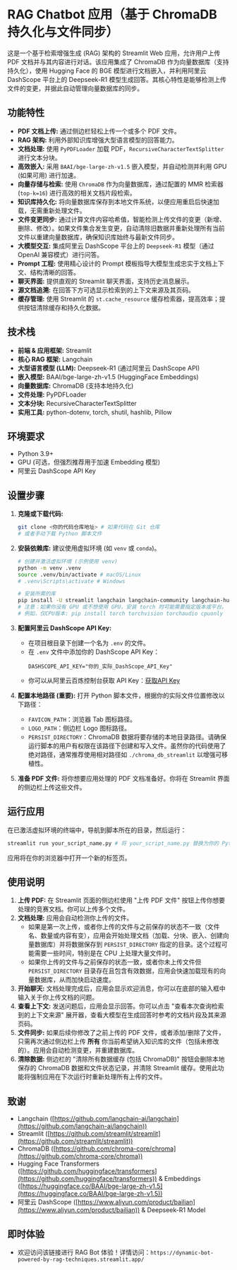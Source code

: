 # RAG Chatbot 应用（基于 ChromaDB 持久化与文件同步）

这是一个基于检索增强生成 (RAG) 架构的 Streamlit Web 应用，允许用户上传 PDF 文档并与其内容进行对话。该应用集成了 ChromaDB 作为向量数据库（支持持久化），使用 Hugging Face 的 BGE 模型进行文档嵌入，并利用阿里云 DashScope 平台上的 Deepseek-R1 模型生成回答。其核心特性是能够检测上传文件的变更，并据此自动管理向量数据库的同步。

## 功能特性

*   **PDF 文档上传:** 通过侧边栏轻松上传一个或多个 PDF 文件。
*   **RAG 架构:** 利用外部知识库增强大型语言模型的回答能力。
*   **文档处理:** 使用 `PyPDFLoader` 加载 PDF，`RecursiveCharacterTextSplitter` 进行文本分块。
*   **高效嵌入:** 采用 `BAAI/bge-large-zh-v1.5` 嵌入模型，并自动检测并利用 GPU (如果可用) 进行加速。
*   **向量存储与检索:** 使用 `ChromaDB` 作为向量数据库，通过配置的 MMR 检索器 (`top-k=16`) 进行高效的相关文档片段检索。
*   **知识库持久化:** 将向量数据库保存到本地文件系统，以便应用重启后快速加载，无需重新处理文件。
*   **文件变更同步:** 通过计算文件内容哈希值，智能检测上传文件的变更（新增、删除、修改）。如果文件集合发生变更，自动清除旧数据并重新处理所有当前文件以重建向量数据库，确保知识库始终与最新文件同步。
*   **大模型交互:** 集成阿里云 DashScope 平台上的 `Deepseek-R1` 模型（通过 OpenAI 兼容模式）进行问答。
*   **Prompt 工程:** 使用精心设计的 Prompt 模板指导大模型生成忠实于文档上下文、结构清晰的回答。
*   **聊天界面:** 提供直观的 Streamlit 聊天界面，支持历史消息展示。
*   **源文档追溯:** 在回答下方可选显示检索到的上下文来源及其页码。
*   **缓存管理:** 使用 Streamlit 的 `st.cache_resource` 缓存检索器，提高效率；提供按钮清除缓存和持久化数据。

## 技术栈

*   **前端 & 应用框架:** Streamlit
*   **核心 RAG 框架:** Langchain
*   **大型语言模型 (LLM):** Deepseek-R1 (通过阿里云 DashScope API)
*   **嵌入模型:** BAAI/bge-large-zh-v1.5 (HuggingFace Embeddings)
*   **向量数据库:** ChromaDB (支持本地持久化)
*   **文件处理:** PyPDFLoader
*   **文本分块:** RecursiveCharacterTextSplitter
*   **实用工具:** python-dotenv, torch, shutil, hashlib, Pillow

## 环境要求

*   Python 3.9+
*   GPU (可选，但强烈推荐用于加速 Embedding 模型)
*   阿里云 DashScope API Key

## 设置步骤

1.  **克隆或下载代码:**
    ```bash
    git clone <你的代码仓库地址> # 如果代码在 Git 仓库
    # 或者手动下载 Python 脚本文件
    ```

2.  **安装依赖库:**
    建议使用虚拟环境 (如 `venv` 或 `conda`)。
    ```bash
    # 创建并激活虚拟环境 (示例使用 venv)
    python -m venv .venv
    source .venv/bin/activate # macOS/Linux
    # .venv\Scripts\activate # Windows

    # 安装所需的库
    pip install -U streamlit langchain langchain-community langchain-huggingface langchain-openai chromadb python-dotenv torch Pillow
    # 注意：如果你没有 GPU 或不想使用 GPU，安装 torch 时可能需要指定版本或平台。
    # 例如，仅CPU版本: pip install torch torchvision torchaudio cpuonly
    ```

3.  **配置阿里云 DashScope API Key:**
    *   在项目根目录下创建一个名为 `.env` 的文件。
    *   在 `.env` 文件中添加你的 DashScope API Key：
        ```dotenv
        DASHSCOPE_API_KEY="你的_实际_DashScope_API_Key"
        ```
    *   你可以从阿里云百炼控制台获取 API Key：[获取API Key](https://help.aliyun.com/zh/model-studio/developer-reference/get-api-key)

4.  **配置本地路径 (重要):**
    打开 Python 脚本文件，根据你的实际文件位置修改以下路径：
    *   `FAVICON_PATH`：浏览器 Tab 图标路径。
    *   `LOGO_PATH`：侧边栏 Logo 图标路径。
    *   `PERSIST_DIRECTORY`：ChromaDB 数据将要存储的本地目录路径。请确保运行脚本的用户有权限在该路径下创建和写入文件。虽然你的代码使用了绝对路径，通常推荐使用相对路径如 `./chroma_db_streamlit` 以增强可移植性。

5.  **准备 PDF 文件:**
    将你想要应用处理的 PDF 文档准备好。你将在 Streamlit 界面的侧边栏上传这些文件。

## 运行应用

在已激活虚拟环境的终端中，导航到脚本所在的目录，然后运行：

```bash
streamlit run your_script_name.py # 将 your_script_name.py 替换为你的 Python 文件名
```

应用将在你的浏览器中打开一个新的标签页。

## 使用说明

1.  **上传 PDF:** 在 Streamlit 页面的侧边栏使用 "上传 PDF 文件" 按钮上传你想要处理的竞赛文档。你可以上传多个文件。
2.  **文档处理:** 应用会自动检测你上传的文件。
    *   如果是第一次上传，或者你上传的文件与之前保存的状态不一致（文件名、数量或内容有变），应用会开始处理文档（加载、分块、嵌入、创建向量数据库）并将数据保存到 `PERSIST_DIRECTORY` 指定的目录。这个过程可能需要一些时间，特别是在 CPU 上处理大量文件时。
    *   如果你上传的文件与之前保存的状态一致，或者你未上传文件但 `PERSIST_DIRECTORY` 目录存在且包含有效数据，应用会快速加载现有的向量数据库，从而加快启动速度。
3.  **开始聊天:** 文档处理完成后，应用会显示欢迎消息，你可以在底部的输入框中输入关于你上传文档的问题。
4.  **查看上下文:** 发送问题后，应用会显示回答。你可以点击 "查看本次查询检索到的上下文来源" 展开器，查看大模型在生成回答时参考的文档片段及其来源页码。
5.  **文件同步:** 如果后续你修改了之前上传的 PDF 文件，或者添加/删除了文件，只需再次通过侧边栏上传 **所有** 你当前希望纳入知识库的文件（包括未修改的）。应用会自动检测变更，并重建数据库。
6.  **清除数据:** 侧边栏的 "清除所有数据缓存 (包括 ChromaDB)" 按钮会删除本地保存的 ChromaDB 数据和文件状态记录，并清除 Streamlit 缓存。使用此功能将强制应用在下次运行时重新处理所有上传的文件。


## 致谢

*   Langchain ([https://github.com/langchain-ai/langchain](https://github.com/langchain-ai/langchain))
*   Streamlit ([https://github.com/streamlit/streamlit](https://github.com/streamlit/streamlit))
*   ChromaDB ([https://github.com/chroma-core/chroma](https://github.com/chroma-core/chroma))
*   Hugging Face Transformers ([https://github.com/huggingface/transformers](https://github.com/huggingface/transformers)) & Embeddings ([https://huggingface.co/BAAI/bge-large-zh-v1.5](https://huggingface.co/BAAI/bge-large-zh-v1.5))
*   阿里云 DashScope ([https://www.aliyun.com/product/bailian](https://www.aliyun.com/product/bailian)) & Deepseek-R1 Model

## 即时体验
*  欢迎访问该链接进行 RAG Bot 体验！详情访问：`https://dynamic-bot-powered-by-rag-techniques.streamlit.app/`
